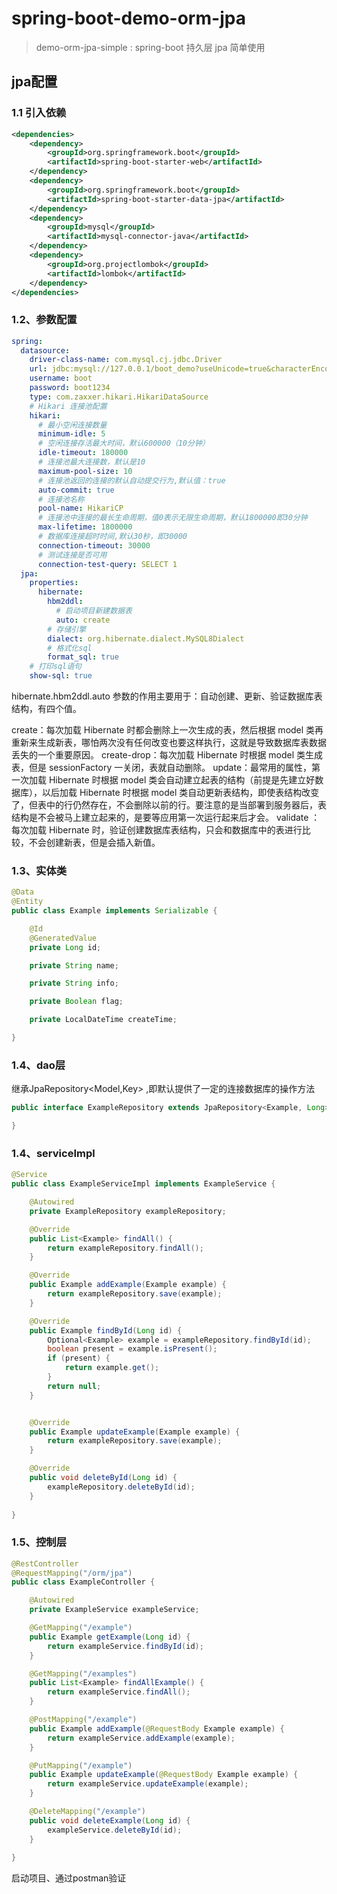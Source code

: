 # spring-boot-demo-orm-jpa

> demo-orm-jpa-simple : spring-boot 持久层 jpa 简单使用


## jpa配置

### 1.1 引入依赖

```xml
<dependencies>
    <dependency>
        <groupId>org.springframework.boot</groupId>
        <artifactId>spring-boot-starter-web</artifactId>
    </dependency>
    <dependency>
        <groupId>org.springframework.boot</groupId>
        <artifactId>spring-boot-starter-data-jpa</artifactId>
    </dependency>
    <dependency>
        <groupId>mysql</groupId>
        <artifactId>mysql-connector-java</artifactId>
    </dependency>
    <dependency>
        <groupId>org.projectlombok</groupId>
        <artifactId>lombok</artifactId>
    </dependency>
</dependencies>
```

### 1.2、参数配置

```yaml
spring:
  datasource:
    driver-class-name: com.mysql.cj.jdbc.Driver
    url: jdbc:mysql://127.0.0.1/boot_demo?useUnicode=true&characterEncoding=UTF-8&useSSL=false&autoReconnect=true&failOverReadOnly=false&serverTimezone=GMT%2B8
    username: boot
    password: boot1234
    type: com.zaxxer.hikari.HikariDataSource
    # Hikari 连接池配置
    hikari:
      # 最小空闲连接数量
      minimum-idle: 5
      # 空闲连接存活最大时间，默认600000（10分钟）
      idle-timeout: 180000
      # 连接池最大连接数，默认是10
      maximum-pool-size: 10
      # 连接池返回的连接的默认自动提交行为,默认值：true
      auto-commit: true
      # 连接池名称
      pool-name: HikariCP
      # 连接池中连接的最长生命周期，值0表示无限生命周期，默认1800000即30分钟
      max-lifetime: 1800000
      # 数据库连接超时时间,默认30秒，即30000
      connection-timeout: 30000
      # 测试连接是否可用
      connection-test-query: SELECT 1
  jpa:
    properties:
      hibernate:
        hbm2ddl:
          # 启动项目新建数据表
          auto: create
        # 存储引擎
        dialect: org.hibernate.dialect.MySQL8Dialect
        # 格式化sql
        format_sql: true
    # 打印sql语句
    show-sql: true
```

hibernate.hbm2ddl.auto 参数的作用主要用于：自动创建、更新、验证数据库表结构，有四个值。

create：每次加载 Hibernate 时都会删除上一次生成的表，然后根据 model 类再重新来生成新表，哪怕两次没有任何改变也要这样执行，这就是导致数据库表数据丢失的一个重要原因。
create-drop：每次加载 Hibernate 时根据 model 类生成表，但是 sessionFactory 一关闭，表就自动删除。
update：最常用的属性，第一次加载 Hibernate 时根据 model 类会自动建立起表的结构（前提是先建立好数据库），以后加载 Hibernate 时根据 model 类自动更新表结构，即使表结构改变了，但表中的行仍然存在，不会删除以前的行。要注意的是当部署到服务器后，表结构是不会被马上建立起来的，是要等应用第一次运行起来后才会。
validate ：每次加载 Hibernate 时，验证创建数据库表结构，只会和数据库中的表进行比较，不会创建新表，但是会插入新值。


### 1.3、实体类

```java
@Data
@Entity
public class Example implements Serializable {

    @Id
    @GeneratedValue
    private Long id;

    private String name;

    private String info;

    private Boolean flag;

    private LocalDateTime createTime;

}
```

### 1.4、dao层

继承JpaRepository<Model,Key> ,即默认提供了一定的连接数据库的操作方法

```java
public interface ExampleRepository extends JpaRepository<Example, Long> {

}
```

### 1.4、serviceImpl

```java
@Service
public class ExampleServiceImpl implements ExampleService {

    @Autowired
    private ExampleRepository exampleRepository;

    @Override
    public List<Example> findAll() {
        return exampleRepository.findAll();
    }

    @Override
    public Example addExample(Example example) {
        return exampleRepository.save(example);
    }

    @Override
    public Example findById(Long id) {
        Optional<Example> example = exampleRepository.findById(id);
        boolean present = example.isPresent();
        if (present) {
            return example.get();
        }
        return null;
    }


    @Override
    public Example updateExample(Example example) {
        return exampleRepository.save(example);
    }

    @Override
    public void deleteById(Long id) {
        exampleRepository.deleteById(id);
    }
    
}
```

### 1.5、控制层

```java
@RestController
@RequestMapping("/orm/jpa")
public class ExampleController {

    @Autowired
    private ExampleService exampleService;

    @GetMapping("/example")
    public Example getExample(Long id) {
        return exampleService.findById(id);
    }

    @GetMapping("/examples")
    public List<Example> findAllExample() {
        return exampleService.findAll();
    }

    @PostMapping("/example")
    public Example addExample(@RequestBody Example example) {
        return exampleService.addExample(example);
    }

    @PutMapping("/example")
    public Example updateExample(@RequestBody Example example) {
        return exampleService.updateExample(example);
    }

    @DeleteMapping("/example")
    public void deleteExample(Long id) {
        exampleService.deleteById(id);
    }
    
}
```

启动项目、通过postman验证